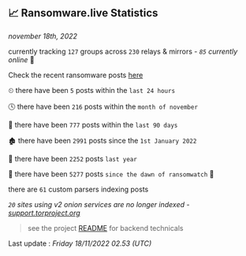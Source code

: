 
## 📈 Ransomware.live Statistics
_november 18th, 2022_

currently tracking `127` groups across `230` relays & mirrors - _`85` currently online_ 📡

Check the recent ransomware posts [here](https://www.ransomware.live/#/recentposts)


⏲ there have been `5` posts within the `last 24 hours`

🕓 there have been `216` posts within the `month of november`

📅 there have been `777` posts within the `last 90 days`

🏚 there have been `2991` posts since the `1st January 2022`

🚀 there have been `2252` posts `last year`

🦕 there have been `5277` posts `since the dawn of ransomwatch` 🐣

there are `61` custom parsers indexing posts

_`20` sites using v2 onion services are no longer indexed - [support.torproject.org](https://support.torproject.org/onionservices/v2-deprecation/)_

> see the project [README](https://github.com/jmousqueton/ransomwatch#readme) for backend technicals



Last update : _Friday 18/11/2022 02.53 (UTC)_

